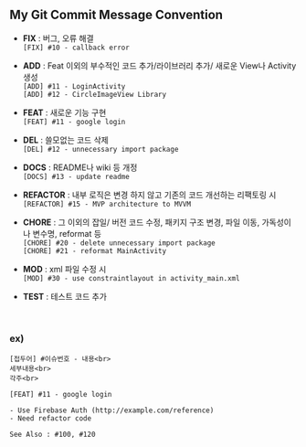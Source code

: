 ## My Git Commit Message Convention

- **FIX** : 버그, 오류 해결<br>
`[FIX] #10 - callback error`

- **ADD** : Feat 이외의 부수적인 코드 추가/라이브러리 추가/ 새로운 View나 Activity 생성<br>
`[ADD] #11 - LoginActivity`<br>
`[ADD] #12 - CircleImageView Library`

- **FEAT**  : 새로운 기능 구현<br>
`[FEAT] #11 - google login`

- **DEL**  : 쓸모없는 코드 삭제<br>
`[DEL] #12 - unnecessary import package`

- **DOCS**  : README나 wiki 등 개정<br>
`[DOCS] #13 - update readme`

- **REFACTOR** : 내부 로직은 변경 하지 않고 기존의 코드 개선하는 리팩토링 시<br>
`[REFACTOR] #15 - MVP architecture to MVVM`

- **CHORE** : 그 이외의 잡일/ 버전 코드 수정, 패키지 구조 변경, 파일 이동, 가독성이나 변수명, reformat 등 <br>
`[CHORE] #20 - delete unnecessary import package`<br>
`[CHORE] #21 - reformat MainActivity`


- **MOD** : xml 파일 수정 시 <br>
`[MOD] #30 - use constraintlayout in activity_main.xml`

- **TEST** : 테스트 코드 추가

<br>

### ex)
```
[접두어] #이슈번호 - 내용<br>
세부내용<br>
각주<br>
```

```
[FEAT] #11 - google login

- Use Firebase Auth (http://example.com/reference)
- Need refactor code

See Also : #100, #120
```

